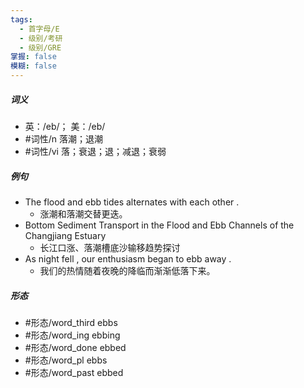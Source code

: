 ```yaml
---
tags:
  - 首字母/E
  - 级别/考研
  - 级别/GRE
掌握: false
模糊: false
---
```

##### 词义
- 英：/eb/； 美：/eb/
- #词性/n  落潮；退潮
- #词性/vi  落；衰退；退；减退；衰弱
##### 例句
- The flood and ebb tides alternates with each other .
	- 涨潮和落潮交替更迭。
- Bottom Sediment Transport in the Flood and Ebb Channels of the Changjiang Estuary
	- 长江口涨、落潮槽底沙输移趋势探讨
- As night fell , our enthusiasm began to ebb away .
	- 我们的热情随着夜晚的降临而渐渐低落下来。
##### 形态
- #形态/word_third ebbs
- #形态/word_ing ebbing
- #形态/word_done ebbed
- #形态/word_pl ebbs
- #形态/word_past ebbed

